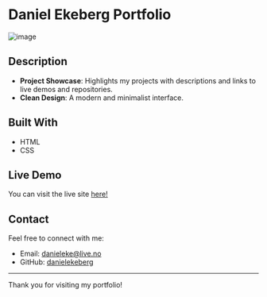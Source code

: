 # Daniel Ekeberg Portfolio

![image](https://i.ibb.co/9n98y5S/image-5.png)

## Description

- **Project Showcase**: Highlights my projects with descriptions and links to live demos and repositories.
- **Clean Design**: A modern and minimalist interface.

## Built With

- HTML
- CSS

## Live Demo

You can visit the live site [here!](https://danielekeberg.github.io/FED-Portfolio/)

## Contact

Feel free to connect with me:

- Email: [danieleke@live.no](mailto:danieleke@live.no)
- GitHub: [danielekeberg](https://github.com/danielekeberg)

---

Thank you for visiting my portfolio!